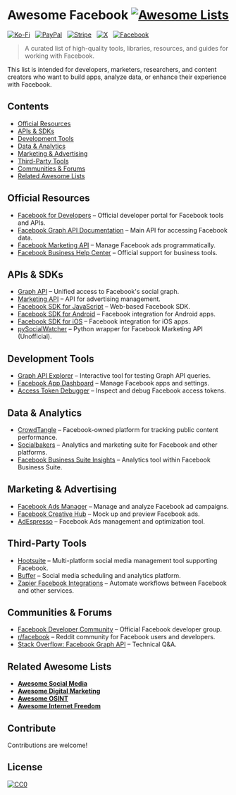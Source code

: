 # Awesome Facebook [![Awesome Lists](https://srv-cdn.himpfen.io/badges/awesome-lists/awesomelists-flat.svg)](https://github.com/awesomelistsio/awesome)

[![Ko-Fi](https://srv-cdn.himpfen.io/badges/kofi/kofi-flat.svg)](https://ko-fi.com/awesomelists) &nbsp; [![PayPal](https://srv-cdn.himpfen.io/badges/paypal/paypal-flat.svg)](https://www.paypal.com/donate/?hosted_button_id=3LLKRXJU44EJJ) &nbsp; [![Stripe](https://srv-cdn.himpfen.io/badges/stripe/stripe-flat.svg)](https://tinyurl.com/e8ymxdw3) &nbsp; [![X](https://srv-cdn.himpfen.io/badges/twitter/twitter-flat.svg)](https://x.com/ListsAwesome) &nbsp; [![Facebook](https://srv-cdn.himpfen.io/badges/facebook-pages/facebook-pages-flat.svg)](https://www.facebook.com/awesomelists)

> A curated list of high-quality tools, libraries, resources, and guides for working with Facebook.

This list is intended for developers, marketers, researchers, and content creators who want to build apps, analyze data, or enhance their experience with Facebook.

## Contents

- [Official Resources](#official-resources)
- [APIs & SDKs](#apis--sdks)
- [Development Tools](#development-tools)
- [Data & Analytics](#data--analytics)
- [Marketing & Advertising](#marketing--advertising)
- [Third-Party Tools](#third-party-tools)
- [Communities & Forums](#communities--forums)
- [Related Awesome Lists](#related-awesome-lists)

## Official Resources

- [Facebook for Developers](https://developers.facebook.com/) – Official developer portal for Facebook tools and APIs.
- [Facebook Graph API Documentation](https://developers.facebook.com/docs/graph-api/) – Main API for accessing Facebook data.
- [Facebook Marketing API](https://developers.facebook.com/docs/marketing-api/) – Manage Facebook ads programmatically.
- [Facebook Business Help Center](https://www.facebook.com/business/help) – Official support for business tools.

## APIs & SDKs

- [Graph API](https://developers.facebook.com/docs/graph-api/) – Unified access to Facebook's social graph.
- [Marketing API](https://developers.facebook.com/docs/marketing-api/) – API for advertising management.
- [Facebook SDK for JavaScript](https://developers.facebook.com/docs/javascript) – Web-based Facebook SDK.
- [Facebook SDK for Android](https://developers.facebook.com/docs/android) – Facebook integration for Android apps.
- [Facebook SDK for iOS](https://developers.facebook.com/docs/ios) – Facebook integration for iOS apps.
- [pySocialWatcher](https://github.com/maraujo/pySocialWatcher) – Python wrapper for Facebook Marketing API (Unofficial).

## Development Tools

- [Graph API Explorer](https://developers.facebook.com/tools/explorer/) – Interactive tool for testing Graph API queries.
- [Facebook App Dashboard](https://developers.facebook.com/apps/) – Manage Facebook apps and settings.
- [Access Token Debugger](https://developers.facebook.com/tools/debug/accesstoken/) – Inspect and debug Facebook access tokens.

## Data & Analytics

- [CrowdTangle](https://www.crowdtangle.com/) – Facebook-owned platform for tracking public content performance.
- [Socialbakers](https://www.socialbakers.com/) – Analytics and marketing suite for Facebook and other platforms.
- [Facebook Business Suite Insights](https://business.facebook.com/) – Analytics tool within Facebook Business Suite.

## Marketing & Advertising

- [Facebook Ads Manager](https://www.facebook.com/adsmanager/) – Manage and analyze Facebook ad campaigns.
- [Facebook Creative Hub](https://www.facebook.com/ads/creativehub/) – Mock up and preview Facebook ads.
- [AdEspresso](https://adespresso.com/) – Facebook Ads management and optimization tool.

## Third-Party Tools

- [Hootsuite](https://hootsuite.com/) – Multi-platform social media management tool supporting Facebook.
- [Buffer](https://buffer.com/) – Social media scheduling and analytics platform.
- [Zapier Facebook Integrations](https://zapier.com/apps/facebook/integrations) – Automate workflows between Facebook and other services.

## Communities & Forums

- [Facebook Developer Community](https://www.facebook.com/groups/fbdevelopers/) – Official Facebook developer group.
- [r/facebook](https://www.reddit.com/r/facebook/) – Reddit community for Facebook users and developers.
- [Stack Overflow: Facebook Graph API](https://stackoverflow.com/questions/tagged/facebook-graph-api) – Technical Q&A.

## Related Awesome Lists

- **[Awesome Social Media](https://github.com/awesomelistsio/awesome-social-media)**
- **[Awesome Digital Marketing](https://github.com/awesomelistsio/awesome-digital-marketing)**
- **[Awesome OSINT](https://github.com/awesomelistsio/awesome-osint)**
- **[Awesome Internet Freedom](https://github.com/awesomelistsio/awesome-internet-freedom)**
  
## Contribute

Contributions are welcome!

## License

[![CC0](https://mirrors.creativecommons.org/presskit/buttons/88x31/svg/by-sa.svg)](http://creativecommons.org/licenses/by-sa/4.0/)
